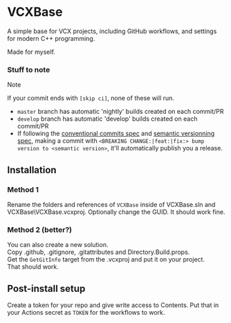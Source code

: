 # VCXBase

A simple base for VCX projects, including GitHub workflows, and settings for modern C++ programming.

Made for myself.

### Stuff to note
> [!NOTE]  
> If your commit ends with `[skip ci]`, none of these will run.
- `master` branch has automatic 'nightly' builds created on each commit/PR
- `develop` branch has automatic 'develop' builds created on each commit/PR
- If following the [conventional commits spec](https://www.conventionalcommits.org) and [semantic versionning spec](https://semver.org/), making a commit with `<BREAKING CHANGE:|feat:|fix:> bump version to <semantic version>`, it'll automatically publish you a release.

## Installation  

### Method 1  
Rename the folders and references of `VCXBase` inside of VCXBase.sln and VCXBase\VCXBase.vcxproj.
Optionally change the GUID.
It should work fine.

### Method 2 (better?)  
You can also create a new solution.  
Copy .github, .gitignore, .gitattributes and Directory.Build.props.  
Get the `GetGitInfo` target from the .vcxproj and put it on your project.  
That should work.

## Post-install setup

Create a token for your repo and give write access to Contents. Put that in your Actions secret as `TOKEN` for the workflows to work.